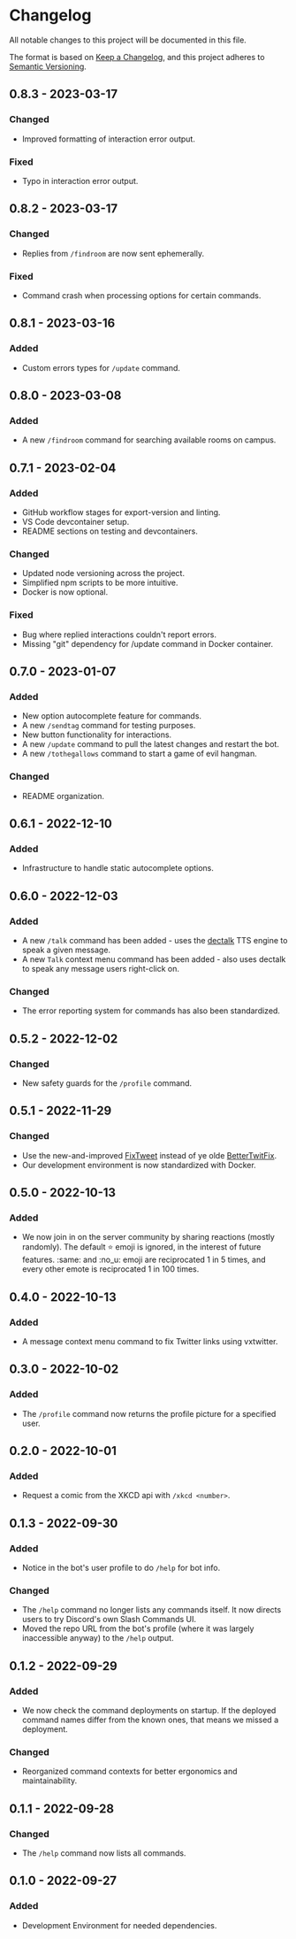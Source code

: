 # Changelog

All notable changes to this project will be documented in this file.

The format is based on [Keep a Changelog](https://keepachangelog.com/en/1.0.0/),
and this project adheres to [Semantic Versioning](https://semver.org/spec/v2.0.0.html).

## 0.8.3 - 2023-03-17

### Changed

- Improved formatting of interaction error output.

### Fixed

- Typo in interaction error output.

## 0.8.2 - 2023-03-17

### Changed

- Replies from `/findroom` are now sent ephemerally.

### Fixed

- Command crash when processing options for certain commands.

## 0.8.1 - 2023-03-16

### Added

- Custom errors types for `/update` command.

## 0.8.0 - 2023-03-08

### Added

- A new `/findroom` command for searching available rooms on campus.

## 0.7.1 - 2023-02-04

### Added

- GitHub workflow stages for export-version and linting.
- VS Code devcontainer setup.
- README sections on testing and devcontainers.

### Changed

- Updated node versioning across the project.
- Simplified npm scripts to be more intuitive.
- Docker is now optional.

### Fixed

- Bug where replied interactions couldn't report errors.
- Missing "git" dependency for /update command in Docker container.

## 0.7.0 - 2023-01-07

### Added

- New option autocomplete feature for commands.
- A new `/sendtag` command for testing purposes.
- New button functionality for interactions.
- A new `/update` command to pull the latest changes and restart the bot.
- A new `/tothegallows` command to start a game of evil hangman.

### Changed

- README organization.

## 0.6.1 - 2022-12-10

### Added

- Infrastructure to handle static autocomplete options.

## 0.6.0 - 2022-12-03

### Added

- A new `/talk` command has been added - uses the [dectalk](https://github.com/babakinha/dectalk) TTS engine to speak a given message.
- A new `Talk` context menu command has been added - also uses dectalk to speak any message users right-click on.

### Changed

- The error reporting system for commands has also been standardized.

## 0.5.2 - 2022-12-02

### Changed

- New safety guards for the `/profile` command.

## 0.5.1 - 2022-11-29

### Changed

- Use the new-and-improved [FixTweet](https://github.com/FixTweet/FixTweet) instead of ye olde [BetterTwitFix](https://github.com/dylanpdx/BetterTwitFix).
- Our development environment is now standardized with Docker.

## 0.5.0 - 2022-10-13

### Added

- We now join in on the server community by sharing reactions (mostly randomly). The default :star: emoji is ignored, in the interest of future features. :same: and :no_u: emoji are reciprocated 1 in 5 times, and every other emote is reciprocated 1 in 100 times.

## 0.4.0 - 2022-10-13

### Added

- A message context menu command to fix Twitter links using vxtwitter.

## 0.3.0 - 2022-10-02

### Added

- The `/profile` command now returns the profile picture for a specified user.

## 0.2.0 - 2022-10-01

### Added

- Request a comic from the XKCD api with `/xkcd <number>`.

## 0.1.3 - 2022-09-30

### Added

- Notice in the bot's user profile to do `/help` for bot info.

### Changed

- The `/help` command no longer lists any commands itself. It now directs users to try Discord's own Slash Commands UI.
- Moved the repo URL from the bot's profile (where it was largely inaccessible anyway) to the `/help` output.

## 0.1.2 - 2022-09-29

### Added

- We now check the command deployments on startup. If the deployed command names differ from the known ones, that means we missed a deployment.

### Changed

- Reorganized command contexts for better ergonomics and maintainability.

## 0.1.1 - 2022-09-28

### Changed

- The `/help` command now lists all commands.

## 0.1.0 - 2022-09-27

### Added

- Development Environment for needed dependencies.
